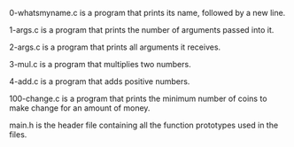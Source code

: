 
0-whatsmyname.c is a program that prints its name, followed by a new line.

1-args.c is a program that prints the number of arguments passed into it.

2-args.c is a program that prints all arguments it receives.

3-mul.c is a program that multiplies two numbers.

4-add.c is a program that adds positive numbers.

100-change.c is a program that prints the minimum number of coins to make change for an amount of money.

main.h is the header file containing all the function prototypes used in the files.
